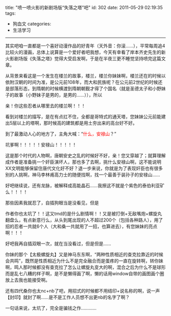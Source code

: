 title: "喷一喷火影的新剧场版“失落之塔”吧"
id: 302
date: 2011-05-29 02:19:35
tags: 
- 狗血文
categories: 
- 生活学习
---

其实吧咱一直都是一个喜好动漫作品的好青年（天外音：你滚……），平常每周追4比较火的漫画，总体上说算是一个爱好者吧我想，今天有幸看了岸本齐史先生的新火影剧场版《失落之塔》觉得大受启发啊，于是在半夜三更不睡觉坚持喷完这篇文章。<!--more-->

从背景来看这是一个发生在楼兰的故事，楼兰，楼兰你妹妹啊，楼兰还在的时候以依附汉朝的时间为准，是公元前108年，而大和民族呢？在公元前2世纪的时候还是部落形态，到隋朝的时候横渡到隋朝朝觐才得了个国名（就是圣德太子和小野妹子的故事（小野妹子是男的，是男的……）），所以

亲！你这些忍者从哪里去的楼兰啊！！！

看到对楼兰的描写，是在有点扛不住，全都是哥特式的通天塔，您妹妹公元前能建出5层以上的塔啊，那时候高的建筑都是用土夯出来的高台好不好。

到了最激动人心的地方了，主角大喊：“<span style="color: #ff0000;">什么，安禄山</span>？”

坑爹啊！！！！！安禄山！！！！！

这是那个时代的人物啊，唐朝安史之乱的时候好不好，亲！您又穿越了；就算理解成作者是准备挑一个奸臣演坏人，那也多了去啊，挑什么安禄山啊，这不能说明XX文明能够保留住唐代文化好不好？退一步来说，你就是为了表现奸臣也有很多别的人挑啊，神马李林甫高力士的随便找啊，找一个最善于装孙子的安禄山……

好吧继续说，还有龙脉，被解释成高能晶石……我擦这不就是个紫色的泰伯利亚矿么！！！！

那些因素我就忍了，自插狗眼当是没看见，但是

作者你也太坑了！！这又tmd的是什么剧情啊！！又是被打倒+无敌嘴炮+螺旋丸翻盘么，有点新意行么，从头到尾出现的人不超过200个（包括各种路人），用了招的忍者一共就6个人（大和桑一共就用了一招，也算进去），有您妹妹的亮点啊！！！

好吧我再自插双眼一次，就在当没看过，但是但是……

你妹的那个【太极螺旋丸】又是神马东东啊，“两种性质相近的查克拉靠近的时候会共鸣”，既然是性质相近为什么不是完全融合而是蛋疼的一直在旋转啊，转你妹啊，鸣人那时候都没有查克拉了怎么让螺旋丸变大的啊，混合之后为什么不是球形而是乱七八糟的样子啊，是不是懒得画了啊，懒的话用window自带的画图画个圈放上去我也能接受啊。

还有四代桑你也太nc+nb了吧，用招式的时候都不用结印+说名称的啊，说一声【封印】就封了啊……是不是工作人员想不出更nb的名字了啊？

一句话来说，太坑了，完全是骗钱之作…………